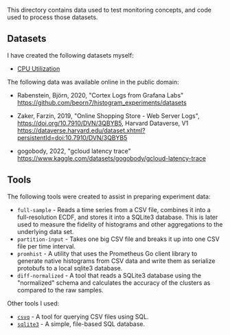 This directory contains data used to test monitoring concepts, and code used to process those datasets.

## Datasets

I have created the following datasets myself:

- [CPU Utilization](cpu.md)

The following data was available online in the public domain:

 - Rabenstein, Björn, 2020, "Cortex Logs from Grafana Labs"
   <br>https://github.com/beorn7/histogram_experiments/datasets

 - Zaker, Farzin, 2019, "Online Shopping Store - Web Server Logs",
   <br>https://doi.org/10.7910/DVN/3QBYB5, Harvard Dataverse, V1
   <br>https://dataverse.harvard.edu/dataset.xhtml?persistentId=doi:10.7910/DVN/3QBYB5

 - gogobody, 2022, "gcloud latency trace"
   <br>https://www.kaggle.com/datasets/gogobody/gcloud-latency-trace

## Tools

The following tools were created to assist in preparing experiment data:
- `full-sample` - Reads a time series from a CSV file, combines it into a full-resolution ECDF, and stores it into a SQLite3 database. This is later used to measure the fidelity of histograms and other aggregations to the underlying data set.
- `partition-input` - Takes one big CSV file and breaks it up into one CSV file per time interval.
- `promhist` - A utility that uses the Prometheus Go client library to generate native histograms from CSV data and write them as serialize protobufs to a local sqlite3 database.
- `diff-normalized` - A tool that reads a SQLite3 database using the "normalized" schema and calculates the accuracy of the clusters as compared to the raw samples.

Other tools I used:
- [`csvq`](https://mithrandie.github.io/csvq/) - A tool for querying CSV files using SQL.
- [`sqlite3`](https://www.sqlite.org/) - A simple, file-based SQL database.
